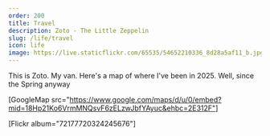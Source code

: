 ```yaml
---
order: 200
title: Travel
description: Zoto - The Little Zeppelin
slug: /life/travel
icon: life
image: https://live.staticflickr.com/65535/54652210336_8d28a5af11_b.jpg
---
```


This is Zoto. My van. Here's a map of where I've been in 2025. Well, since the Spring anyway

[GoogleMap src="https://www.google.com/maps/d/u/0/embed?mid=18Hp21Ko6VrmMNQsvF6zELzwJbfYAyuc&ehbc=2E312F"]

[Flickr album="72177720324245676"]
